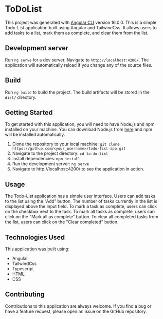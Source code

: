 # ToDoList

This project was generated with [Angular CLI](https://github.com/angular/angular-cli) version 16.0.0.
This is a simple Todo-List application built using Angular and TailwindCss. It allows users to add tasks to a list, mark them as complete, and clear them from the list.

## Development server

Run `ng serve` for a dev server. Navigate to `http://localhost:4200/`. The application will automatically reload if you change any of the source files.

## Build

Run `ng build` to build the project. The build artifacts will be stored in the `dist/` directory.


## Getting Started

To get started with this application, you will need to have Node.js and npm installed on your machine. You can download Node.js from [here](https://nodejs.org/en/download/) and npm will be installed automatically.

1. Clone the repository to your local machine:
`git clone https://github.com/<your_username>/todo-list-app.git`
2. Navigate to the project directory:
`cd to-do-list`
3. Install dependencies:
`npm install`
4. Run the development server:
`ng serve`
5. Navigate to http://localhost:4200/ to see the application in action.

## Usage

The Todo-List application has a simple user interface. Users can add tasks to the list using the "Add" button. The number of tasks currently in the list is displayed above the input field. To mark a task as complete, users can click on the checkbox next to the task. To mark all tasks as complete, users can click on the "Mark all as complete" button. To clear all completed tasks from the list, users can click on the "Clear completed" button.

## Technologies Used

This application was built using:

- Angular
- TailwindCss
- Typescript
- HTML
- CSS

## Contributing

Contributions to this application are always welcome. If you find a bug or have a feature request, please open an issue on the GitHub repository.
